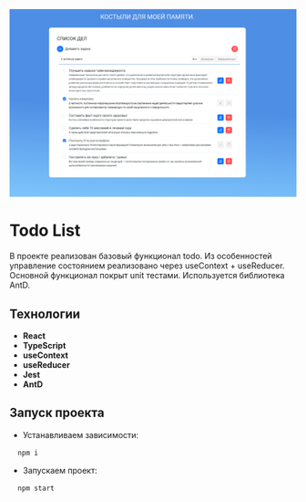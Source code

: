 ![preview](https://github.com/pv18/todo-mindbox-v2/blob/master/public/preview.png)
# Todo List

В проекте реализован базовый функционал todo. Из особенностей управление состоянием реализовано через useContext + useReducer. Основной функционал покрыт unit тестами. Используется библиотека AntD.

## Технологии

- **React**
- **TypeScript**
- **useContext**
- **useReducer**
- **Jest**
- **AntD**

## Запуск проекта

- Устанавливаем зависимости:

```python
  npm i
```

- Запускаем проект:

```python
  npm start
```




